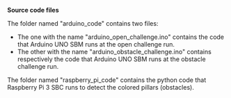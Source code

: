 **Source code files**

The folder named "arduino_code" contains two files:
- The one with the name "arduino_open_challenge.ino" contains the code that Arduino UNO SBM runs at the open challenge run.
- The other with the name "arduino_obstacle_challenge.ino" contains respectively the code that Arduino UNO SBM runs at the obstacle challenge run.

The folder named "raspberry_pi_code" contains the python code that Raspberry Pi 3 SBC runs to detect the colored pillars (obstacles).
